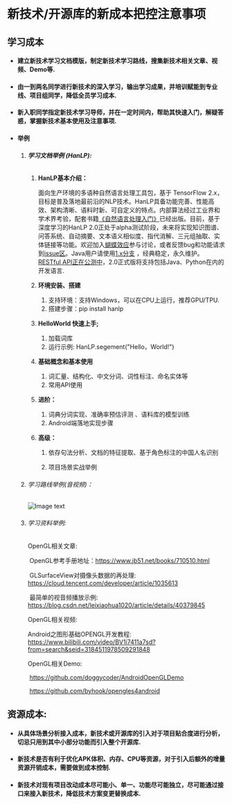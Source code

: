 # 新技术/开源库的新成本把控注意事项



## 学习成本

- #### 建立新技术学习文档模版，制定新技术学习路线，搜集新技术相关文章、视频、Demo等.

- #### 由一到两名同学进行新技术的深入学习，输出学习成果，并培训赋能到专业线、项目组同学，降低全员学习成本.

- #### 新入职同学指定新技术学习导师，并在一定时间内，帮助其快速入门，解疑答惑，掌握新技术基本使用及注意事项.

- #### 举例

  1. ###### **学习文档举例 (HanLP):**

     1. **HanLP基本介绍：**

        面向生产环境的多语种自然语言处理工具包，基于 TensorFlow 2.x，目标是普及落地最前沿的NLP技术。HanLP具备功能完善、性能高效、架构清晰、语料时新、可自定义的特点。内部算法经过工业界和学术界考验，配套书籍[《自然语言处理入门》](http://nlp.hankcs.com/book.php)已经出版。目前，基于深度学习的HanLP 2.0正处于alpha测试阶段，未来将实现知识图谱、问答系统、自动摘要、文本语义相似度、指代消解、三元组抽取、实体链接等功能。欢迎加入[蝴蝶效应](https://bbs.hankcs.com/)参与讨论，或者反馈bug和功能请求到[issue区](https://github.com/hankcs/HanLP/issues)。Java用户请使用[1.x分支](https://github.com/hankcs/HanLP/tree/1.x) ，经典稳定，永久维护。[RESTful API正在公测中](https://www.hanlp.com/)，2.0正式版将支持包括Java、Python在内的开发语言.

     2. **环境安装、搭建**

        1. 支持环境：支持Windows，可以在CPU上运行，推荐GPU/TPU.
        2. 搭建步骤：pip install hanlp

     3. **HelloWorld 快速上手;**

        1. 加载词库
        2. 运行示例: HanLP.segement("Hello，World!")

     4. **基础概念和基本使用**

        1. 词汇量、结构化、中文分词、词性标注、命名实体等
        2. 常用API使用

     5. **进阶：**

        1. 词典分词实现、准确率预估评测 、语料库的模型训练
        2. Android端落地实现步骤

     6. **高级：**

        1. 依存句法分析、文档的特征提取、基于角色标注的中国人名识别

        2. 项目场景实战举例

           

  2. ###### 学习路线举例(音视频)：

     ![Image text](http://192.168.11.214:8087/android-team/androidteamtogether/raw/master/%E8%90%BD%E5%9C%B0%E6%96%B9%E6%A1%88/%E6%96%87%E6%A1%A3/picture/audio_video_study_line.png)

     

  3. ###### 学习资料举例:

     OpenGL相关文章:

     ​	 OpenGL参考手册地址：https://www.jb51.net/books/710510.html

     ​	  GLSurfaceView对摄像头数据的再处理: https://cloud.tencent.com/developer/article/1035613

     ​	 最简单的视音频播放示例: https://blog.csdn.net/leixiaohua1020/article/details/40379845

     

     OpenGL相关视频:

        Android之图形基础OPENGL开发教程: https://www.bilibili.com/video/BV1i7411a7sd?from=search&seid=3184511978509291848

     

     OpenGL相关Demo:

     ​	https://github.com/doggycoder/AndroidOpenGLDemo

     ​    https://github.com/byhook/opengles4android



## 资源成本:

- #### 从具体场景分析接入成本，新技术或开源库的引入对于项目贴合度进行分析，切忌只用到其中小部分功能而引入整个开源库.

- #### 新技术是否有利于优化APK体积、内存、CPU等资源，对于引入后额外的增量资源开销成本，需要做到成本控制.

- #### 新技术对现有项目改动成本尽可能小、单一、功能尽可能独立，尽可能通过接口来接入新技术，降低技术方案变更替换成本.

